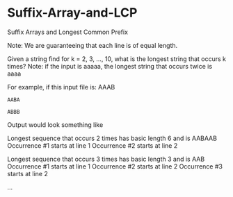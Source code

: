 Suffix-Array-and-LCP
====================

Suffix Arrays and Longest Common Prefix

Note: We are guaranteeing that each line is of equal length.

Given a string find for k = 2, 3, ..., 10, what is the longest string that occurs k times? 
Note: if the input is aaaaa, the longest string that occurs twice is aaaa

For example, if this input file is:
	AAAB
	
	AABA
	
	ABBB


Output would look something like


Longest sequence that occurs 2 times has basic length 6 and is AABAAB
Occurrence #1 starts at line 1
Occurrence #2 starts at line 2

Longest sequence that occurs 3 times has basic length 3 and is AAB
Occurrence #1 starts at line 1
Occurrence #2 starts at line 2
Occurrence #3 starts at line 2

...